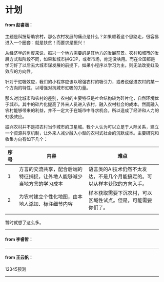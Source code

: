 # 计划

#### from 赵睿涵：

主题是科技帮助农村，那么农村发展的痛点是什么？如果顺着这个思路走，很容易进入一个圈套：就是扶贫！而要求是振兴！

从经济学的角度来说，振兴一个地方需要的是其地方的发展前景。农村和城市的发展方式和阶段不同，如果和城市拼GDP，或者市场，肯定没啥用。而在全国都是学习好了以后去大城市谋发展的前提下，如果小程序以学习为主，则无法改变虹吸效应的方向性。

针对于虹吸效应，我们的小程序应该以增强农村的吸引力，或者说促进农村的某一个方向的特性，以增强对抗城市虹吸的力量。

那么对比城市和农村的差别，农村的主要特征是社会结构较为碎片化，自然环境优于城市。其中的碎片化提高了外来人员进入农村，融入农村社会的成本。然而融入农村能够带来的利益，并不一定大于在城市中寻求机会。所以造成了经济和人力的虹吸效应。

振兴农村并不是把农村当作城市的卫星城。我个人认为可以立足于人际关系，建立一个资源共享机制，让外来人减少融入小型的农村式社会的沉默成本。主要研究和收集方向有如下几个：



| 序号 | 内容                                                         | 难点                                                         |
| :--- | ------------------------------------------------------------ | ------------------------------------------------------------ |
| 1    | 方言的交流共享，配合后端的特征捕捉，让外地人能够减少当地方言的学习成本 | 语言类的AI技术仍然不太发达，不是几个月能搞定的。可以从样本获取的方向入手。 |
| 2    | 为农村建立个性化地图，由本地人添加、标注细节内容             | 样本获取需要下沉农村，可以区域性试点。但是，可能需要你们了。 |
|      |                                                              |                                                              |

暂时就想了这么多。



------

#### from 李睿哲：



------

#### from 王云帆：

12345预测



------

